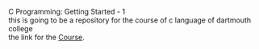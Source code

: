C Programming: Getting Started - 1 <br>
this is going to be a repository for the course of c language of dartmouth college <br>
the link for the [Course](https://www.coursera.org/learn/c-programming-getting-started). 
